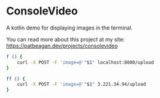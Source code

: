 # ConsoleVideo
A kotlin demo for displaying images in the terminal.

You can read more about this project at my site:
https://patbeagan.dev/projects/consolevideo

```bash
f () {
	curl -X POST -F 'image=@'"$1" localhost:8080/upload
}
```

```bash
ff () {
	curl -X POST -F 'image=@'"$1" 3.221.34.94/upload
}
```
